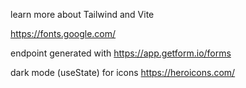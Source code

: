 learn more about Tailwind and Vite


https://fonts.google.com/

endpoint generated with https://app.getform.io/forms


dark mode (useState)
for icons https://heroicons.com/
